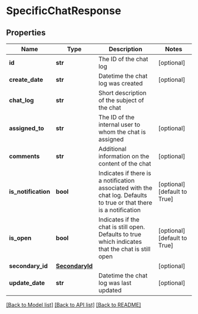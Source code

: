 # SpecificChatResponse

## Properties
Name | Type | Description | Notes
------------ | ------------- | ------------- | -------------
**id** | **str** | The ID of the chat log | [optional] 
**create_date** | **str** | Datetime the chat log was created | [optional] 
**chat_log** | **str** | Short description of the subject of the chat | 
**assigned_to** | **str** | The ID of the internal user to whom the chat is assigned | [optional] 
**comments** | **str** | Additional information on the content of the chat | [optional] 
**is_notification** | **bool** | Indicates if there is a notification associated with the chat log. Defaults to true or that there is a notification | [optional] [default to True]
**is_open** | **bool** | Indicates if the chat is still open. Defaults to true which indicates that the chat is still open | [optional] [default to True]
**secondary_id** | [**SecondaryId**](SecondaryId.md) |  | [optional] 
**update_date** | **str** | Datetime the chat log was last updated | [optional] 

[[Back to Model list]](../README.md#documentation-for-models) [[Back to API list]](../README.md#documentation-for-api-endpoints) [[Back to README]](../README.md)



